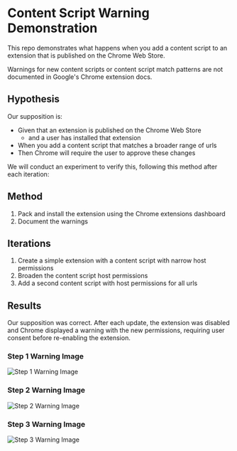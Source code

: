 # Content Script Warning Demonstration

This repo demonstrates what happens when you add a content script to an extension that is published on the Chrome Web Store.

Warnings for new content scripts or content script match patterns are not documented in Google's Chrome extension docs.

## Hypothesis

Our supposition is:

- Given that an extension is published on the Chrome Web Store
  - and a user has installed that extension
- When you add a content script that matches a broader range of urls
- Then Chrome will require the user to approve these changes

We will conduct an experiment to verify this, following this method after each iteration:

## Method

1. Pack and install the extension using the Chrome extensions dashboard
2. Document the warnings

## Iterations

1. Create a simple extension with a content script with narrow host permissions
2. Broaden the content script host permissions
3. Add a second content script with host permissions for all urls

## Results

Our supposition was correct. After each update, the extension was disabled and Chrome displayed a warning with the new permissions, requiring user consent before re-enabling the extension.

### Step 1 Warning Image

![Step 1 Warning Image](https://raw.githubusercontent.com/jacksteamdev/demo-content-script-warning/blob/master/pngs/step1.png)

### Step 2 Warning Image

![Step 2 Warning Image](https://raw.githubusercontent.com/jacksteamdev/demo-content-script-warning/blob/master/pngs/step2.png)

### Step 3 Warning Image

![Step 3 Warning Image](https://raw.githubusercontent.com/jacksteamdev/demo-content-script-warning/blob/master/pngs/step3.png)
